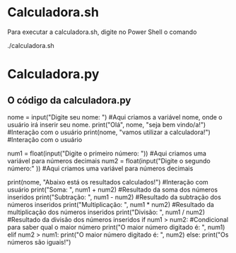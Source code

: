# Calculadora.sh

Para executar a calculadora.sh, digite no Power Shell o comando 

./calculadora.sh


# Calculadora.py

## O código da calculadora.py

 
nome = input("Digite seu nome: ") #Aqui criamos a variável nome, onde o usuário irá inserir seu nome.
print("Olá", nome, "seja bem vindo/a!") #Interação com o usuário
print(nome, "vamos utilizar a calculadora!") #Interação com o usuário

num1 = float(input("Digite o primeiro número: ")) #Aqui criamos uma variável para números decimais
num2 = float(input("Digite o segundo número:" ))  #Aqui criamos uma variável para números decimais

print(nome, "Abaixo está os resultados calculados!") #Interação com usuário
print("Soma: ", num1 + num2) #Resultado da soma dos números inseridos
print("Subtração: ", num1 - num2) #Resultado da subtração dos números inseridos
print("Multiplicação: ", num1 * num2) #Resultado da multiplicação dos números inseridos
print("Divisão: ", num1 / num2) #Resultado da divisão dos números inseridos
if num1 > num2: #Condicional para saber qual o maior número
  print("O maior número digitado é: ", num1)
elif num2 > num1:
  print("O maior número digitado é: ", num2)
else:
  print("Os números são iguais!")
